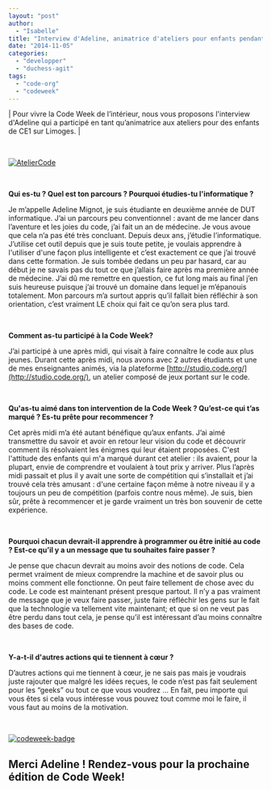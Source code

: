 ```yaml
---
layout: "post"
author: 
  - "Isabelle"
title: "Interview d'Adeline, animatrice d'ateliers pour enfants pendant la Code Week"
date: "2014-11-05"
categories: 
  - "developper"
  - "duchess-agit"
tags: 
  - "code-org"
  - "codeweek"
---
```


| Pour vivre la Code Week de l’intérieur, nous vous proposons l'interview d'Adeline qui a participé en tant qu’animatrice aux ateliers pour des enfants de CE1 sur Limoges. |

 

[![AtelierCode](/assets/2014/11/2014-11-05-interview-dadeline-animatrice-dateliers-pour-enfants-pendant-la-code-week/AtelierCode-300x224.jpg)](http://www.duchess-france.org/wp-content/uploads/2014/10/AtelierCode.jpg)

 

**Qui es-tu ? **Quel est ton parcours ? Pourquoi étudies-tu l'informatique ?****

Je m’appelle Adeline Mignot, je suis étudiante en deuxième année de DUT informatique. J’ai un parcours peu conventionnel : avant de me lancer dans l’aventure et les joies du code, j’ai fait un an de médecine. Je vous avoue que cela n’a pas été très concluant. Depuis deux ans, j’étudie l’informatique. J’utilise cet outil depuis que je suis toute petite, je voulais apprendre à l'utiliser d'une façon plus intelligente et c’est exactement ce que j’ai trouvé dans cette formation. Je suis tombée dedans un peu par hasard, car au début je ne savais pas du tout ce que j’allais faire après ma première année de médecine. J’ai dû me remettre en question, ce fut long mais au final j’en suis heureuse puisque j’ai trouvé un domaine dans lequel je m’épanouis totalement. Mon parcours m’a surtout appris qu’il fallait bien réfléchir à son orientation, c’est vraiment LE choix qui fait ce qu’on sera plus tard.

 

**Comment as-tu participé à la Code Week?**

J’ai participé à une après midi, qui visait à faire connaître le code aux plus jeunes. Durant cette après midi, nous avons avec 2 autres étudiants et une de mes enseignantes animés, via la plateforme [http://studio.code.org/](http://studio.code.org/), un atelier composé de jeux portant sur le code.

 

**Qu'as-tu aimé dans ton intervention de la Code Week ? Qu’est-ce qui t’as marqué ? Es-tu prête pour recommencer ?**

Cet après midi m’a été autant bénéfique qu’aux enfants. J’ai aimé transmettre du savoir et avoir en retour leur vision du code et découvrir comment ils résolvaient les énigmes qui leur étaient proposées. C'est l'attitude des enfants qui m'a marqué durant cet atelier : ils avaient, pour la plupart, envie de comprendre et voulaient à tout prix y arriver. Plus l’après midi passait et plus il y avait une sorte de compétition qui s’installait et j’ai trouvé cela très amusant : d'une certaine façon même à notre niveau il y a toujours un peu de compétition (parfois contre nous même). Je suis, bien sûr, prête à recommencer et je garde vraiment un très bon souvenir de cette expérience.

 

**Pourquoi chacun devrait-il apprendre à programmer ou être initié au code ? Est-ce qu’il y a un message que tu souhaites faire passer ?**

Je pense que chacun devrait au moins avoir des notions de code. Cela permet vraiment de mieux comprendre la machine et de savoir plus ou moins comment elle fonctionne. On peut faire tellement de chose avec du code. Le code est maintenant présent presque partout. Il n’y a pas vraiment de message que je veux faire passer, juste faire réfléchir les gens sur le fait que la technologie va tellement vite maintenant; et que si on ne veut pas être perdu dans tout cela, je pense qu’il est intéressant d’au moins connaître des bases de code.

 

**Y-a-t-il d'autres actions qui te tiennent à cœur ?**

D’autres actions qui me tiennent à cœur, je ne sais pas mais je voudrais juste rajouter que malgré les idées reçues, le code n’est pas fait seulement pour les “geeks” ou tout ce que vous voudrez … En fait, peu importe qui vous êtes si cela vous intéresse vous pouvez tout comme moi le faire, il vous faut au moins de la motivation.  

 

[![codeweek-badge](/assets/2014/11/2014-11-05-interview-dadeline-animatrice-dateliers-pour-enfants-pendant-la-code-week/codeweek-badge-300x105.png)](http://www.duchess-france.org/wp-content/uploads/2014/10/codeweek-badge.png)

## **Merci Adeline ! Rendez-vous pour la prochaine édition de Code Week!**

